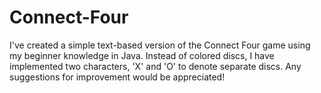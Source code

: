 # Connect-Four
I've created a simple text-based version of the Connect Four game using my beginner knowledge in Java. Instead of colored discs, I have implemented two characters, 'X' and 'O' to denote separate discs. Any suggestions for improvement would be appreciated!
